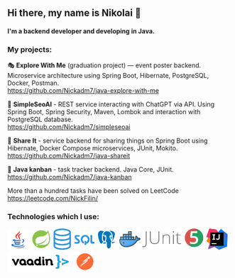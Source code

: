 ## Hi there, my name is Nikolai 👋

#### I'm a backend developer and developing in Java.

### **My projects:**

🎭  **Explore With Me** (graduation project) — event poster backend. Microservice architecture using Spring Boot,
Hibernate, PostgreSQL, Docker, Postman.<br />
https://github.com/Nickadm7/java-explore-with-me

📒 **SimpleSeoAI** - REST service interacting with ChatGPT via API.
Using Spring Boot, Spring Security, Maven, Lombok and interaction with PostgreSQL database.<br />
https://github.com/Nickadm7/simpleseoai

🔄  **Share It** - service backend for sharing things on Spring Boot using Hibernate, Docker Compose microservices,
JUnit, Mokito.<br />
https://github.com/Nickadm7/java-shareit

📅  **Java kanban** - task tracker backend. Java Core, JUnit.<br />
https://github.com/Nickadm7/java-kanban

More than a hundred tasks have been solved on LeetCode https://leetcode.com/NickFilin/

### **Technologies which I use**:

<div>
  <img src="./images/java.png" alt="Java logo" height="48" title="Java">
  <img src="./images/spring.png" alt="Spring logo" height="48" title="Spring">
  <img src="./images/sql.png" alt="SQL logo" height="48" title="SQL">
  <img src="./images/postgresql.png" alt="PostgreSQL logo" height="48" title="PostgreSQL">
  <img src ="./images/docker.png" alt="Docker logo" height="48" title='Docker'/>
  <img src ="./images/junit.png" alt="JUnit5 logo" height="48" title='JUnit 5'/>  
  <img src ="./images/intellij.png" alt="Intellij logo" height="48" title='intellij'/>
  <img src ="./images/vaadin.png" alt="Vaadin logo" height="48" title='vaadin'/>
  <img src ="./images/postman.png" alt="Postman logo" height="48" title='postman'/> 
</div>
